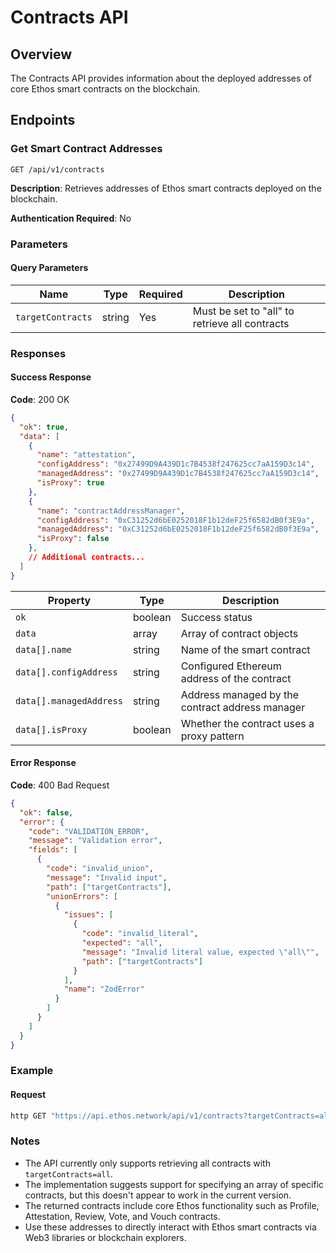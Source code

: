# Contracts API

## Overview

The Contracts API provides information about the deployed addresses of core Ethos smart contracts on the blockchain.

## Endpoints

### Get Smart Contract Addresses

```
GET /api/v1/contracts
```

**Description**: Retrieves addresses of Ethos smart contracts deployed on the blockchain.

**Authentication Required**: No

### Parameters

#### Query Parameters

| Name | Type | Required | Description |
|------|------|----------|-------------|
| `targetContracts` | string | Yes | Must be set to "all" to retrieve all contracts |

### Responses

#### Success Response

**Code**: 200 OK

```json
{
  "ok": true,
  "data": [
    {
      "name": "attestation",
      "configAddress": "0x27499D9A439D1c7B4538f247625cc7aA159D3c14",
      "managedAddress": "0x27499D9A439D1c7B4538f247625cc7aA159D3c14",
      "isProxy": true
    },
    {
      "name": "contractAddressManager",
      "configAddress": "0xC31252d6bE0252018F1b12deF25f6582dB0f3E9a",
      "managedAddress": "0xC31252d6bE0252018F1b12deF25f6582dB0f3E9a",
      "isProxy": false
    },
    // Additional contracts...
  ]
}
```

| Property | Type | Description |
|----------|------|-------------|
| `ok` | boolean | Success status |
| `data` | array | Array of contract objects |
| `data[].name` | string | Name of the smart contract |
| `data[].configAddress` | string | Configured Ethereum address of the contract |
| `data[].managedAddress` | string | Address managed by the contract address manager |
| `data[].isProxy` | boolean | Whether the contract uses a proxy pattern |

#### Error Response

**Code**: 400 Bad Request

```json
{
  "ok": false,
  "error": {
    "code": "VALIDATION_ERROR",
    "message": "Validation error",
    "fields": [
      {
        "code": "invalid_union",
        "message": "Invalid input",
        "path": ["targetContracts"],
        "unionErrors": [
          {
            "issues": [
              {
                "code": "invalid_literal",
                "expected": "all",
                "message": "Invalid literal value, expected \"all\"",
                "path": ["targetContracts"]
              }
            ],
            "name": "ZodError"
          }
        ]
      }
    ]
  }
}
```

### Example

#### Request

```bash
http GET "https://api.ethos.network/api/v1/contracts?targetContracts=all"
```

### Notes

- The API currently only supports retrieving all contracts with `targetContracts=all`.
- The implementation suggests support for specifying an array of specific contracts, but this doesn't appear to work in the current version.
- The returned contracts include core Ethos functionality such as Profile, Attestation, Review, Vote, and Vouch contracts.
- Use these addresses to directly interact with Ethos smart contracts via Web3 libraries or blockchain explorers.
